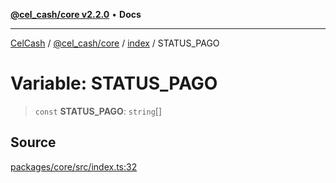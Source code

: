[**@cel_cash/core v2.2.0**](../../README.md) • **Docs**

***

[CelCash](../../../../packages.md) / [@cel\_cash/core](../../README.md) / [index](../README.md) / STATUS\_PAGO

# Variable: STATUS\_PAGO

> `const` **STATUS\_PAGO**: `string`[]

## Source

[packages/core/src/index.ts:32](https://github.com/Pyxlab/celcash/blob/f7cdc752c29f8a0dcef033e212602412d2050afc/packages/core/src/index.ts#L32)
